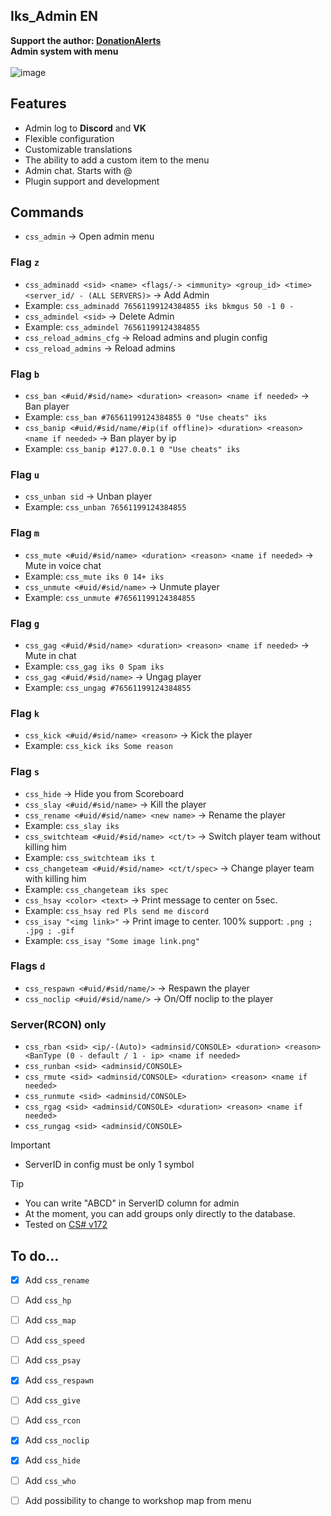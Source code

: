 ## Iks_Admin EN
**Support the author: [DonationAlerts](https://www.donationalerts.com/r/iks__)** <br>
**Admin system with menu**<br><br>
![image](https://github.com/Iksix/Iks_Admin/assets/109164274/66dd6026-66c2-4031-9130-7f03563c8ce6)

## Features
- Admin log to **Discord** and **VK**
- Flexible configuration
- Customizable translations
- The ability to add a custom item to the menu
- Admin chat. Starts with @
- Plugin support and development

## Commands
- `css_admin` -> Open admin menu
### Flag `z`
- ```css_adminadd <sid> <name> <flags/-> <immunity> <group_id> <time> <server_id/ - (ALL SERVERS)>``` -> Add Admin
- Example: ```css_adminadd 76561199124384855 iks bkmgus 50 -1 0 -```
- ```css_admindel <sid>``` -> Delete Admin
- Example: ```css_admindel 76561199124384855```
- `css_reload_admins_cfg` -> Reload admins and plugin config
- `css_reload_admins` -> Reload admins
### Flag `b`
- ```css_ban <#uid/#sid/name> <duration> <reason> <name if needed>``` -> Ban player
- Example: ```css_ban #76561199124384855 0 "Use cheats" iks```
- ```css_banip <#uid/#sid/name/#ip(if offline)> <duration> <reason> <name if needed>``` -> Ban player by ip
- Example: ```css_banip #127.0.0.1 0 "Use cheats" iks```
### Flag `u`
- ```css_unban sid``` -> Unban player
- Example: ```css_unban 76561199124384855```
### Flag `m`
- ```css_mute <#uid/#sid/name> <duration> <reason> <name if needed>``` -> Mute in voice chat
- Example: ```css_mute iks 0 14+ iks```
- ```css_unmute <#uid/#sid/name>``` -> Unmute player
- Example: ```css_unmute #76561199124384855```
### Flag `g`
- ```css_gag <#uid/#sid/name> <duration> <reason> <name if needed>``` -> Mute in chat
- Example: ```css_gag iks 0 Spam iks```
- ```css_gag <#uid/#sid/name>``` -> Ungag player
- Example: ```css_ungag #76561199124384855```
### Flag `k`
- ```css_kick <#uid/#sid/name> <reason>``` -> Kick the player
- Example: ```css_kick iks Some reason```
### Flag `s`
- ```css_hide``` -> Hide you from Scoreboard
- ```css_slay <#uid/#sid/name>``` -> Kill the player
- `css_rename <#uid/#sid/name> <new name>` -> Rename the player
- Example: ```css_slay iks```
- ```css_switchteam <#uid/#sid/name> <ct/t>``` -> Switch player team without killing him
- Example: ```css_switchteam iks t```
- ```css_changeteam <#uid/#sid/name> <ct/t/spec>``` -> Change player team with killing him
- Example: ```css_changeteam iks spec```
- `css_hsay <color> <text>` -> Print message to center on 5sec.
- Example: ```css_hsay red Pls send me discord```
- `css_isay "<img link>"` -> Print image to center. 100% support: `.png ; .jpg ; .gif`
- Example: ```css_isay "Some image link.png"```
### Flags `d`
- `css_respawn <#uid/#sid/name/>` -> Respawn the player
- `css_noclip <#uid/#sid/name/>` -> On/Off noclip to the player
### Server(RCON) only
- `css_rban <sid> <ip/-(Auto)> <adminsid/CONSOLE> <duration> <reason> <BanType (0 - default / 1 - ip> <name if needed>`
- `css_runban <sid> <adminsid/CONSOLE>`
- `css_rmute <sid> <adminsid/CONSOLE> <duration> <reason> <name if needed>`
- `css_runmute <sid> <adminsid/CONSOLE>`
- `css_rgag <sid> <adminsid/CONSOLE> <duration> <reason> <name if needed>`
- `css_rungag <sid> <adminsid/CONSOLE>`

> [!IMPORTANT]
> - ServerID in config must be only 1 symbol

> [!TIP]
> - You can write "ABCD" in ServerID column for admin
> - At the moment, you can add groups only directly to the database.
> - Tested on [CS# v172](https://docs.cssharp.dev/index.html)

## To do...
- [x] Add `css_rename`
- [ ] Add `css_hp`
- [ ] Add `css_map`
- [ ] Add `css_speed`
- [ ] Add `css_psay`
- [x] Add `css_respawn`
- [ ] Add `css_give`
- [ ] Add `css_rcon`
- [x] Add `css_noclip`
- [x] Add `css_hide`
- [ ] Add `css_who`
- [ ] Add possibility to change to workshop map from menu



